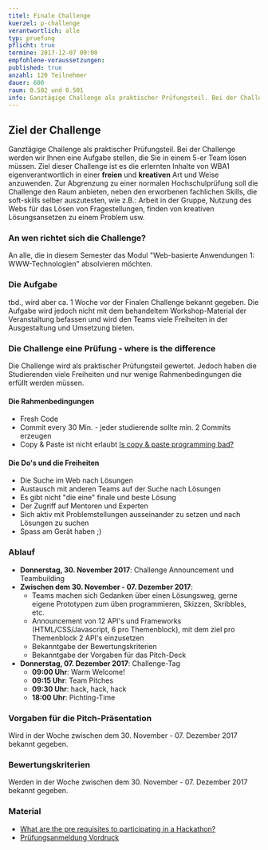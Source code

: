 ```yaml
---
titel: Finale Challenge
kuerzel: p-challenge
verantwortlich: alle
typ: pruefung
pflicht: true
termine: 2017-12-07 09:00
empfohlene-voraussetzungen: 
published: true
anzahl: 120 Teilnehmer
dauer: 600
raum: 0.502 und 0.501
info: Ganztägige Challenge als praktischer Prüfungsteil. Bei der Challenge werden wir Ihnen eine Aufgabe stellen, die Sie in einem 5-er Team lösen müssen.
---
```



## Ziel der Challenge

Ganztägige Challenge als praktischer Prüfungsteil. Bei der Challenge werden wir Ihnen eine Aufgabe stellen, die Sie in einem 5-er Team lösen müssen. Ziel dieser Challenge ist es die erlernten Inhalte von WBA1 eigenverantwortlich in einer **freien** und **kreativen** Art und Weise anzuwenden. Zur Abgrenzung zu einer normalen Hochschulprüfung soll die Challenge den Raum anbieten, neben den erworbenen fachlichen Skills, die soft-skills selber auszutesten, wie z.B.: Arbeit in der Gruppe, Nutzung des Webs für das Lösen von Fragestellungen, finden von kreativen Lösungsansetzen zu einem Problem usw.

### An wen richtet sich die Challenge?

An alle, die in diesem Semester das Modul "Web-basierte Anwendungen 1: WWW-Technologien" absolvieren möchten.

### Die Aufgabe

tbd., wird aber ca. 1 Woche vor der Finalen Challenge bekannt gegeben. Die Aufgabe wird jedoch nicht mit dem behandeltem Workshop-Material der Veranstaltung befassen und wird den Teams viele Freiheiten in der Ausgestaltung und Umsetzung bieten.

### Die Challenge eine Prüfung - where is the difference

Die Challenge wird als praktischer Prüfungsteil gewertet. Jedoch haben die Studierenden viele Freiheiten und nur wenige Rahmenbedingungen die erfüllt werden müssen. 

#### Die Rahmenbedingungen

* Fresh Code
* Commit every 30 Min. - jeder studierende sollte min. 2 Commits erzeugen
* Copy & Paste ist nicht erlaubt [Is copy & paste programming bad?](https://softwareengineering.stackexchange.com/questions/87696/is-copy-paste-programming-bad#87699)

#### Die Do's und die Freiheiten

* Die Suche im Web nach Lösungen
* Austausch mit anderen Teams auf der Suche nach Lösungen
* Es gibt nicht "die eine" finale und beste Lösung
* Der Zugriff auf Mentoren und Experten
* Sich aktiv mit Problemstellungen ausseinander zu setzen und nach Lösungen zu suchen
* Spass am Gerät haben ;)

### Ablauf

* **Donnerstag, 30. November 2017**: Challenge Announcement und Teambuilding
* **Zwischen dem 30. November - 07. Dezember 2017**: 
	* Teams machen sich Gedanken über einen Lösungsweg, gerne eigene Prototypen zum üben programmieren, Skizzen, Skribbles, etc.
	* Announcement von 12 API's und Frameworks (HTML/CSS/Javascript, 6 pro Themenblock), mit dem ziel pro Themenblock 2 API's einzusetzen
	* Bekanntgabe der Bewertungskriterien
	* Bekanntgabe der Vorgaben für das Pitch-Deck
* **Donnerstag, 07. Dezember 2017**: Challenge-Tag
	* **09:00 Uhr**: Warm Welcome!
	* **09:15 Uhr**: Team Pitches
	* **09:30 Uhr**: hack, hack, hack
	* **18:00 Uhr**: Pichting-Time

### Vorgaben für die Pitch-Präsentation

Wird in der Woche zwischen dem 30. November - 07. Dezember 2017 bekannt gegeben.

### Bewertungskriterien

Werden in der Woche zwischen dem 30. November - 07. Dezember 2017 bekannt gegeben.

### Material
- [What are the pre requisites to participating in a Hackathon?](https://www.quora.com/What-are-the-pre-requisites-to-participating-in-a-Hackathon?share=1)
- [Prüfungsanmeldung Vordruck](../../download/pruefungsanmeldung.docx)
